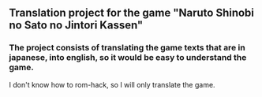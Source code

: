## Translation project for the game "Naruto Shinobi no Sato no Jintori Kassen"

### The project consists of translating the game texts that are in japanese, into english, so it would be easy to understand the game.
I don't know how to rom-hack, so I will only translate the game.



